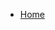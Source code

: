 <!-- docs/_sidebar.md -->
<!-- markdownlint-disable MD041 -->

- [Home](/ "Modern JavaScript Development Project")
